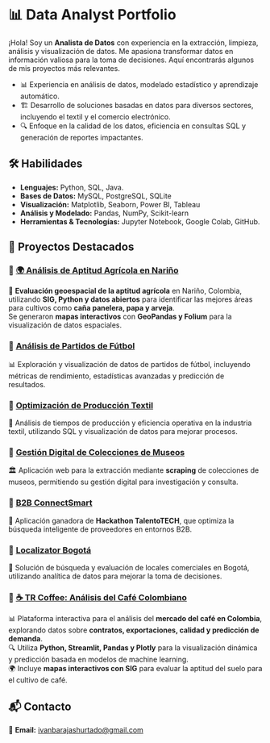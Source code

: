 # 📊 Data Analyst Portfolio

¡Hola! Soy un **Analista de Datos** con experiencia en la extracción, limpieza, análisis y visualización de datos. Me apasiona transformar datos en información valiosa para la toma de decisiones. Aquí encontrarás algunos de mis proyectos más relevantes.

- 📊 Experiencia en análisis de datos, modelado estadístico y aprendizaje automático.
- 🏗️ Desarrollo de soluciones basadas en datos para diversos sectores, incluyendo el textil y el comercio electrónico.
- 🔍 Enfoque en la calidad de los datos, eficiencia en consultas SQL y generación de reportes impactantes.

## 🛠️ Habilidades
- **Lenguajes:** Python, SQL, Java.
- **Bases de Datos:** MySQL, PostgreSQL, SQLite
- **Visualización:** Matplotlib, Seaborn, Power BI, Tableau
- **Análisis y Modelado:** Pandas, NumPy, Scikit-learn
- **Herramientas & Tecnologías:** Jupyter Notebook, Google Colab, GitHub.
  

## 📂 Proyectos Destacados

### 📌 [🌍 Análisis de Aptitud Agrícola en Nariño](https://github.com/ibarajas248/proyecto-aptitud-agricola)  
🚜 **Evaluación geoespacial de la aptitud agrícola** en Nariño, Colombia, utilizando **SIG, Python y datos abiertos** para identificar las mejores áreas para cultivos como **caña panelera, papa y arveja**.  
Se generaron **mapas interactivos** con **GeoPandas y Folium** para la visualización de datos espaciales.  


### 📌 [Análisis de Partidos de Fútbol](https://rendimientodeportivo-ba5hznk7mu4c6gvfgwhhve.streamlit.app/)
📊 Exploración y visualización de datos de partidos de fútbol, incluyendo métricas de rendimiento, estadísticas avanzadas y predicción de resultados.  



### 📌 [Optimización de Producción Textil](https://tiemposappuccionkhushi-5z.streamlit.app/)
🧵 Análisis de tiempos de producción y eficiencia operativa en la industria textil, utilizando SQL y visualización de datos para mejorar procesos.  



### 📌 [Gestión Digital de Colecciones de Museos](https://github.com/ibarajas248/coleccion-thyssen-bornemisza_)  
🏛️ Aplicación web para la extracción mediante **scraping** de colecciones de museos, permitiendo su gestión digital para investigación y consulta.  


### 📌 [B2B ConnectSmart](https://github.com/ibarajas248/b2b-ConnectSmart-hackaton)  
🤝 Aplicación ganadora de **Hackathon TalentoTECH**, que optimiza la búsqueda inteligente de proveedores en entornos B2B.  

### 📌 [Localizator Bogotá](https://github.com/ibarajas248/Hackathon-TalentoTECH-Locales-Comerciales)  
📍 Solución de búsqueda y evaluación de locales comerciales en Bogotá, utilizando analítica de datos para mejorar la toma de decisiones.  

### 📌 [☕ TR Coffee: Análisis del Café Colombiano](https://trcoffe.streamlit.app/)  
📊 Plataforma interactiva para el análisis del **mercado del café en Colombia**, explorando datos sobre **contratos, exportaciones, calidad y predicción de demanda**.  
🔍 Utiliza **Python, Streamlit, Pandas y Plotly** para la visualización dinámica y predicción basada en modelos de machine learning.  
🌍 Incluye **mapas interactivos con SIG** para evaluar la aptitud del suelo para el cultivo de café.  




## 📬 Contacto
📧 **Email:** ivanbarajashurtado@gmail.com 



